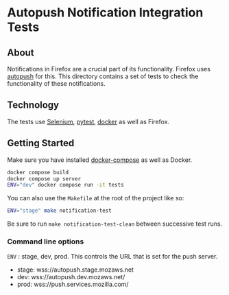 # Autopush Notification Integration Tests

## About

Notifications in Firefox are a crucial part of its functionality. Firefox uses [autopush](https://github.com/mozilla-services/autopush) for this. This directory  contains a set of tests to check the functionality of these notifications.

## Technology

The tests use [Selenium](https://www.selenium.dev/), [pytest](https://docs.pytest.org/en/stable/index.html), [docker](https://www.docker.com/) as well as Firefox.

## Getting Started

Make sure you have installed [docker-compose](https://docs.docker.com/compose/) as well as Docker.

```sh
docker compose build
docker compose up server
ENV="dev" docker compose run -it tests
```

You can also use the `Makefile` at the root of the project like so:
```sh
ENV="stage" make notification-test
```

Be sure to run `make notification-test-clean` between successive test runs. 

### Command line options

```ENV``` : stage, dev, prod. This controls the URL that is set for the push server.
- stage: wss://autopush.stage.mozaws.net
- dev: wss://autopush.dev.mozaws.net/
- prod: wss://push.services.mozilla.com/
